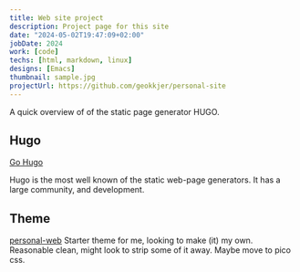 ```yaml
---
title: Web site project
description: Project page for this site
date: "2024-05-02T19:47:09+02:00"
jobDate: 2024
work: [code]
techs: [html, markdown, linux]
designs: [Emacs]
thumbnail: sample.jpg
projectUrl: https://github.com/geokkjer/personal-site
---
```


A quick overview of of the static page generator HUGO. 


## Hugo

[Go Hugo](https://gohugo.io)

Hugo is the most well known of the static web-page generators. It has a large community, and development.

## Theme

[personal-web](https://github.com/bjacquemet/personal-web)
Starter theme for me, looking to make (it) my own. Reasonable clean, might look to strip some of it away. Maybe move to pico css.
